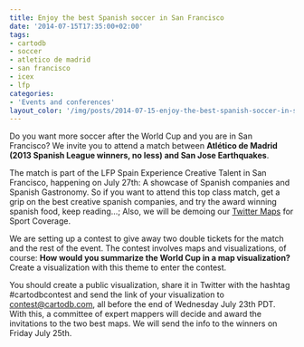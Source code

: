 ```yaml
---
title: Enjoy the best Spanish soccer in San Francisco
date: '2014-07-15T17:35:00+02:00'
tags:
- cartodb
- soccer
- atletico de madrid
- san francisco
- icex
- lfp
categories:
- 'Events and conferences'
layout_color: '/img/posts/2014-07-15-enjoy-the-best-spanish-soccer-in-san-francisco/atleti-tickets.jpg'
---
```


Do you want more soccer after the World Cup and you are in San Francisco? We invite you to attend a match between **Atlético de Madrid (2013 Spanish League winners, no less) and San Jose Earthquakes**.

The match is part of the LFP Spain Experience Creative Talent in San Francisco, happening on July 27th: A showcase of Spanish companies and Spanish Gastronomy. So if you want to attend this top class match, get a grip on the best creative spanish companies, and try the award winning spanish food, keep reading…; Also, we will be demoing our [Twitter Maps](https://cartodb.com/solutions/twitter-maps) for Sport Coverage.

We are setting up a contest to give away two double tickets for the match and the rest of the event. The contest involves maps and visualizations, of course: **How would you summarize the World Cup in a map visualization?** Create a visualization with this theme to enter the contest.

You should create a public visualization, share it in Twitter with the hashtag #cartodbcontest and send the link of your visualization to contest@cartodb.com, all before the end of Wednesday July 23th PDT. With this, a committee of expert mappers will decide and award the invitations to the two best maps. We will send the info to the winners on Friday July 25th.
